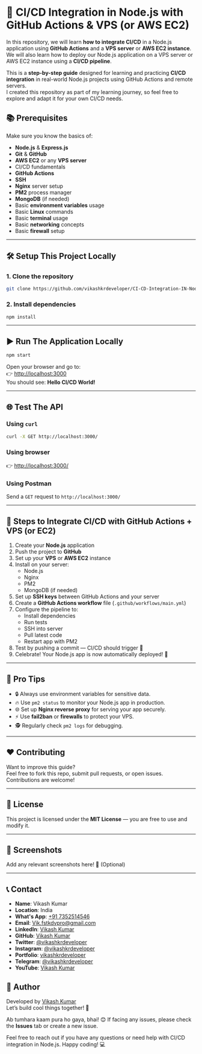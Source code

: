 # 🚀 CI/CD Integration in Node.js with GitHub Actions & VPS (or AWS EC2)

In this repository, we will learn **how to integrate CI/CD** in a Node.js application using **GitHub Actions** and a **VPS server** or **AWS EC2 instance**.  
We will also learn how to deploy our Node.js application on a VPS server or AWS EC2 instance using a **CI/CD pipeline**.

This is a **step-by-step guide** designed for learning and practicing **CI/CD integration** in real-world Node.js projects using GitHub Actions and remote servers.  
I created this repository as part of my learning journey, so feel free to explore and adapt it for your own CI/CD needs.

## 📚 Prerequisites

Make sure you know the basics of:

- **Node.js** & **Express.js**
- **Git** & **GitHub**
- **AWS EC2** or any **VPS server**
- CI/CD fundamentals
- **GitHub Actions**
- **SSH**
- **Nginx** server setup
- **PM2** process manager
- **MongoDB** (if needed)
- Basic **environment variables** usage
- Basic **Linux** commands
- Basic **terminal** usage
- Basic **networking** concepts
- Basic **firewall** setup

---

## 🛠️ Setup This Project Locally

### 1. Clone the repository

```bash
git clone https://github.com/vikashkrdeveloper/CI-CD-Integration-IN-NodeJS.git && cd CI-CD-Integration-IN-NodeJS
```

### 2. Install dependencies

```bash
npm install
```

---

## ▶️ Run The Application Locally

```bash
npm start
```

Open your browser and go to:  
👉 [http://localhost:3000](http://localhost:3000)  
You should see: **Hello CI/CD World!**

---

## 🌐 Test The API

### Using `curl`

```bash
curl -X GET http://localhost:3000/
```

### Using browser

👉 [http://localhost:3000/](http://localhost:3000/)

### Using Postman

Send a `GET` request to `http://localhost:3000/`

---

## 🚀 Steps to Integrate CI/CD with GitHub Actions + VPS (or EC2)

1. Create your **Node.js** application
2. Push the project to **GitHub**
3. Set up your **VPS** or **AWS EC2** instance
4. Install on your server:
   - Node.js
   - Nginx
   - PM2
   - MongoDB (if needed)
5. Set up **SSH keys** between GitHub Actions and your server
6. Create a **GitHub Actions workflow** file (`.github/workflows/main.yml`)
7. Configure the pipeline to:
   - Install dependencies
   - Run tests
   - SSH into server
   - Pull latest code
   - Restart app with PM2
8. Test by pushing a commit — CI/CD should trigger 🚀
9. Celebrate! Your Node.js app is now automatically deployed! 🎉

---

## 🏅 Pro Tips

- 🔒 Always use environment variables for sensitive data.
- 🔥 Use `pm2 status` to monitor your Node.js app in production.
- 🌐 Set up **Nginx reverse proxy** for serving your app securely.
- ⚡ Use **fail2ban** or **firewalls** to protect your VPS.
- 🕵️ Regularly check `pm2 logs` for debugging.

---

## ❤️ Contributing

Want to improve this guide?  
Feel free to fork this repo, submit pull requests, or open issues. Contributions are welcome!

---

## 📄 License

This project is licensed under the **MIT License** — you are free to use and modify it.

---

## 📸 Screenshots

Add any relevant screenshots here! 📸 (Optional)

---

## 📞 Contact

- **Name**: Vikash Kumar
- **Location**: India
- **What's App**: [+91 7352514546](https://wa.me/917352514546/?text=Hello%20Vikash%2C%20I%20need%20help%20with%20CI/CD%20integration%20in%20Node.js.)
- **Email**: [Vik.fstkdvpro@gmail.com](mailto:vik.fstkdvpro@gmail.com)
- **LinkedIn**: [Vikash Kumar](https://www.linkedin.com/in/vikashkrdeveloper/)
- **GitHub**: [Vikash Kumar](https://www.github.com/vikashkrdeveloper)
- **Twitter**: [@vikashkrdeveloper](https://twitter.com/vikashkrdeveloper)
- **Instagram**: [@vikashkrdeveloper](https://www.instagram.com/vikashkrdeveloper/)
- **Portfolio**: [vikashkrdeveloper](https://www.vikashkrdeveloper.vercel.app/)
- **Telegram**: [@vikashkrdeveloper](https://t.me/vikashkrdeveloper)
- **YouTube**: [Vikash Kumar](https://www.youtube.com/@vikashkrdeveloper)

## 📝 Author

Developed by [Vikash Kumar](https://github.com/vikashkrdeveloper)  
Let’s build cool things together! 🚀

Ab tumhara kaam pura ho gaya, bhai! 😊 If facing any issues, please check the **Issues** tab or create a new issue.

Feel free to reach out if you have any questions or need help with CI/CD integration in Node.js.
Happy coding! 💻
